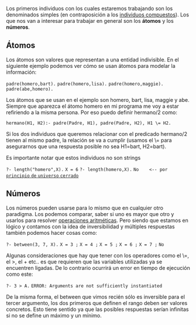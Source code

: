 Los primeros individuos con los cuales estaremos trabajando son los denominados simples (en contraposición a los [individuos compuestos](paradigma-logico---individuos-compuestos.md)). Los que nos van a interesar para trabajar en general son los **átomos** y los **números**.

Átomos
------

Los átomos son valores que representan a una entidad indivisible. En el siguiente ejemplo podemos ver cómo se usan átomos para modelar la información:

`padre(homero,bart).`
`padre(homero,lisa).`
`padre(homero,maggie).`
`padre(abe,homero).`

Los átomos que se usan en el ejemplo son homero, bart, lisa, maggie y abe. Siempre que aparezca el átomo homero en mi programa me voy a estar refiriendo a la misma persona. Por eso puedo definir hermano/2 como:

`hermano(H1, H2):- padre(Padre, H1), padre(Padre, H2), H1 \= H2.`

Si los dos individuos que queremos relacionar con el predicado hermano/2 tienen al mismo padre, la relación se va a cumplir (usamos el \\= para asegurarnos que una respuesta posible no sea H1=bart, H2=bart).

Es importante notar que estos individuos no son strings

`?- length("homero",X).`
`X = 6`
`?- length(homero,X).`
`No    <-- por `[ `principio` `de` `universo` `cerrado`](paradigma-logico---introduccion-universo-cerrado.md)

Números
-------

Los números pueden usarse para lo mismo que en cualquier otro paradigma. Los podemos comparar, saber si uno es mayor que otro y usarlos para resolver [ operaciones aritméticas](aritmetica-en-prolog.md). Pero siendo que estamos en lógico y contamos con la idea de inversibilidad y múltiples respuestas también podemos hacer cosas como:

`?- between(3, 7, X).`
`X = 3 ;`
`X = 4 ;`
`X = 5 ;`
`X = 6 ;`
`X = 7 ;`
`No`

Algunas consideraciones que hay que tener con los operadores como el \\=, el &gt;, el + etc.. es que requieren que las variables utilizadas ya se encuentren ligadas. De lo contrario ocurrirá un error en tiempo de ejecución como este:

`?- 3 > A.`
`ERROR: Arguments are not sufficiently instantiated`

De la misma forma, el between que vimos recién sólo es inversible para el tercer argumento, los dos primeros que definen el rango deben ser valores concretos. Esto tiene sentido ya que las posibles respuestas serían infinitas si no se define un máximo y un mínimo.
